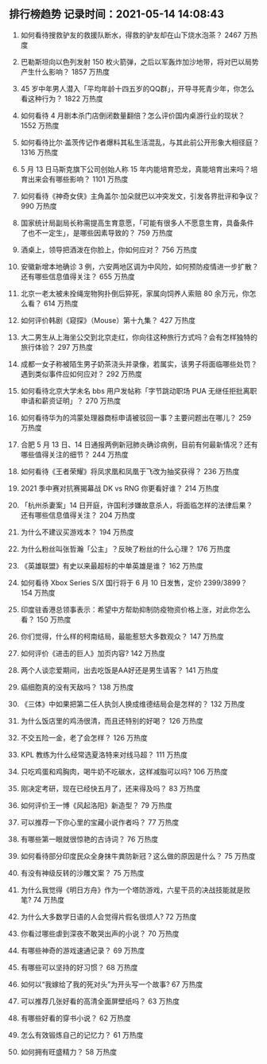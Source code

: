 
## 排行榜趋势 记录时间：2021-05-14 14:08:43
  
  1. 如何看待搜救驴友的救援队断水，得救的驴友却在山下烧水泡茶？ 2467 万热度
    
  2. 巴勒斯坦向以色列发射 150 枚火箭弹，之后以军轰炸加沙地带，将对巴以局势产生什么影响？ 1857 万热度
    
  3. 45 岁中年男人潜入「平均年龄十四五岁的QQ群」，开导寻死青少年，你怎么看这种行为？ 1822 万热度
    
  4. 如何看待 4 月剧本杀门店倒闭数量翻倍？怎么评价国内桌游行业的现状？ 1552 万热度
    
  5. 如何看待比尔·盖茨传记作者爆料其私生活混乱，与其此前公开形象大相径庭？ 1316 万热度
    
  6. 5 月 13 日马斯克旗下公司创始人称 15 年内能培育恐龙，真能培育出来吗？培育出来会有哪些影响？ 1101 万热度
    
  7. 如何看待《神奇女侠》主角盖尔·加朵就巴以冲突发文，引发各界批评和争议？ 990 万热度
    
  8. 国家统计局副局长称需提高生育意愿，「可能有很多人不愿意生育，具备条件了也不一定生」，是哪些因素导致的？ 759 万热度
    
  9. 酒桌上，领导把酒泼在你脸上，你如何应对？ 756 万热度
    
  10. 安徽新增本地确诊 3 例，六安两地区调为中风险，如何预防疫情进一步扩散？还有哪些信息值得关注？ 655 万热度
    
  11. 北京一老太被未拴绳宠物狗扑倒后猝死，家属向饲养人索赔 80 余万元，你怎么看？ 614 万热度
    
  12. 如何评价韩剧《窥探》（Mouse）第十九集？ 427 万热度
    
  13. 大二男生从上海坐公交到北京走红，你向往这种旅行方式吗？会有怎样独特的旅行体验？ 297 万热度
    
  14. 成都一女子称被陌生男子奶茶浇头并录像，若属实，该男子将面临哪些处罚？遇到类似事件应如何应对？ 292 万热度
    
  15. 如何看待北京大学未名 bbs 用户发帖称「字节跳动职场 PUA 无继任拒批离职申请和薪资证明」？ 270 万热度
    
  16. 如何看待华为的鸿蒙处理器商标申请被驳回一事？主要问题出在哪儿？ 259 万热度
    
  17. 合肥 5 月 13 日、14 日通报两例新冠肺炎确诊病例，目前有何最新情况？还有哪些值得关注的细节？ 244 万热度
    
  18. 如何看待《王者荣耀》将凤求凰和凤凰于飞改为抽奖获得？ 236 万热度
    
  19. 2021 季中赛对抗赛揭幕战 DK vs RNG 你更看好谁？ 214 万热度
    
  20. 「杭州杀妻案」14 日开庭，许国利涉嫌故意杀人，将面临怎样的法律后果？还有哪些信息值得关注？ 204 万热度
    
  21. 为什么不建议买游戏本？ 194 万热度
    
  22. 为什么粉丝叫张哲瀚「公主」？反映了粉丝的什么心理？ 176 万热度
    
  23. 《英雄联盟》有史以来最超标的中单英雄是谁？ 162 万热度
    
  24. 如何看待 Xbox Series S/X 国行将于 6 月 10 日发售，定价 2399/3899？ 154 万热度
    
  25. 印度驻香港总领事表示：希望中方帮助抑制防疫物资价格上涨，对此你怎么看？ 150 万热度
    
  26. 你们觉得，什么样的柯南结局，最能惹怒大多数观众？ 147 万热度
    
  27. 如何评价《进击的巨人》加页内容? 142 万热度
    
  28. 两个人谈恋爱期间，出去吃饭是AA好还是男生请客？ 141 万热度
    
  29. 癌细胞真的没有天敌吗？ 138 万热度
    
  30. 《三体》中如果把第二任人执剑人换成维德结局会是怎样的？ 132 万热度
    
  31. 为什么饭店里的鸡汤很清，而且还特别的好喝？ 126 万热度
    
  32. 不交五险一金，老了会怎样？ 126 万热度
    
  33. KPL 教练为什么经常选夏洛特来对线马超？ 111 万热度
    
  34. 只吃鸡蛋和鸡胸肉，喝牛奶不吃碳水，这样减脂可以吗? 106 万热度
    
  35. 刚决定考研，现在已经快五月了，还来得及吗？ 83 万热度
    
  36. 如何评价王一博《风起洛阳》新造型？ 79 万热度
    
  37. 可以推荐一下你心里的宝藏小说作者吗？ 77 万热度
    
  38. 有哪些第一眼就很惊艳的古诗词？ 76 万热度
    
  39. 如何看待部分印度民众全身抹牛粪防新冠？这么做的原因是什么？ 75 万热度
    
  40. 有没有神级反转的沙雕文案？ 75 万热度
    
  41. 为什么我觉得《明日方舟》作为一个塔防游戏，六星干员的决战技能就是败笔? 74 万热度
    
  42. 为什么大多数学日语的人会觉得片假名很烦人? 72 万热度
    
  43. 你看过哪些虐到深夜不敢哭出声的小说？ 70 万热度
    
  44. 有哪些神奇的游戏速通记录？ 69 万热度
    
  45. 有哪些可以坚持的好习惯？ 68 万热度
    
  46. 如何以“我嫁给了我的死对头”为开头写一个故事? 67 万热度
    
  47. 可以推荐几张好看的高清全面屏壁纸吗？ 63 万热度
    
  48. 有哪些好看的穿书小说？ 62 万热度
    
  49. 怎么有效锻炼自己的记忆力？ 61 万热度
    
  50. 如何拥有旺盛精力？ 58 万热度
    